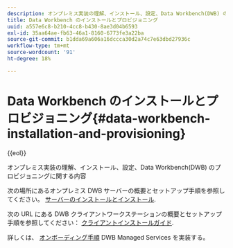 ```yaml
---
description: オンプレミス実装の理解、インストール、設定、Data Workbench(DWB) のプロビジョニングに関する内容
title: Data Workbench のインストールとプロビジョニング
uuid: a557e6c8-b210-4cc8-b430-8ae3d04b6593
exl-id: 35aa64ae-fb63-46a1-8160-6773fe3a22ba
source-git-commit: b1dda69a606a16dccca30d2a74c7e63dbd27936c
workflow-type: tm+mt
source-wordcount: '91'
ht-degree: 18%

---
```


# Data Workbench のインストールとプロビジョニング{#data-workbench-installation-and-provisioning}

{{eol}}

オンプレミス実装の理解、インストール、設定、Data Workbench(DWB) のプロビジョニングに関する内容

次の場所にあるオンプレミス DWB サーバーの概要とセットアップ手順を参照してください。 [サーバーのインストールとインストール](https://experienceleague.adobe.com/docs/data-workbench/using/server-admin-install/install-servers/c-install-ins-svr.html).

次の URL にある DWB クライアントワークステーションの概要とセットアップ手順を参照してください： [クライアントインストールガイド](https://experienceleague.adobe.com/docs/data-workbench/using/install/c-data-workbench-client-install.html?lang=ja).

詳しくは、 [オンボーディング手順](../../../home/dwb-implement-overview/dwb-implement-provision/dwb-implement-onboarding.md#concept-e93aba41b26a410f959c5ca7f8e33355) DWB Managed Services を実装する。
